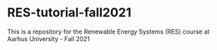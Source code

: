 # RES-tutorial-fall2021
This is a repository for the Renewable Energy Systems (RES) course at Aarhus University - Fall 2021
